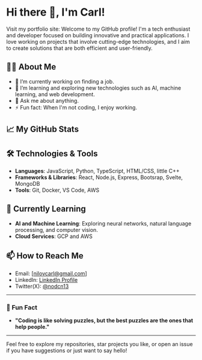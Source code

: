 # Hi there 👋, I'm Carl!

Visit my portfolio site: [](https://portfolio-47he.onrender.com)
Welcome to my GitHub profile! I'm a tech enthusiast and developer focused on building innovative and practical applications. I love working on projects that involve cutting-edge technologies, and I aim to create solutions that are both efficient and user-friendly.

## 👨‍💻 About Me

- 🔭 I’m currently working on finding a job.
- 🌱 I’m learning and exploring new technologies such as AI, machine learning, and web development.
- 💬 Ask me about anything.
- ⚡ Fun fact: When I'm not coding, I enjoy working.

## 📈 My GitHub Stats




## 🛠️ Technologies & Tools

- **Languages**: JavaScript, Python, TypeScript, HTML/CSS, little C++
- **Frameworks & Libraries**: React, Node.js, Express, Bootsrap, Svelte, MongoDB
- **Tools**: Git, Docker, VS Code, AWS 

## 🌱 Currently Learning

- **AI and Machine Learning**: Exploring neural networks, natural language processing, and computer vision.
- **Cloud Services**: GCP and AWS

## 📫 How to Reach Me

- Email: [nilovcarl@gmail.com]
- LinkedIn: [LinkedIn Profile](www.linkedin.com/in/carl-nilov-6557a2351)
- Twitter(X): [@nodcn13](https://x.com/nodcn13)

---

### 🤖 Fun Fact
- **"Coding is like solving puzzles, but the best puzzles are the ones that help people."**

---

Feel free to explore my repositories, star projects you like, or open an issue if you have suggestions or just want to say hello!

